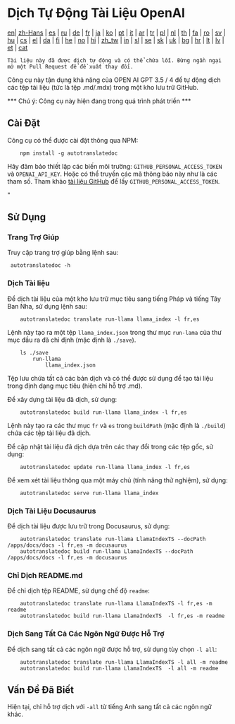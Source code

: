 
# Dịch Tự Động Tài Liệu OpenAI

[en](../README.md)| [zh-Hans](/i18n/README_zh-Hans.md) | [es](/i18n/README_es.md) | [ru](/i18n/README_ru.md) | [de](/i18n/README_de.md) | [fr](/i18n/README_fr.md) | [ja](/i18n/README_ja.md) | [ko](/i18n/README_ko.md) | [pt](/i18n/README_pt.md) | [it](/i18n/README_it.md) | [ar](/i18n/README_ar.md) | [tr](/i18n/README_tr.md) | [pl](/i18n/README_pl.md) | [nl](/i18n/README_nl.md) | [th](/i18n/README_th.md) | [fa](/i18n/README_fa.md) | [ro](/i18n/README_ro.md) | [sv](/i18n/README_sv.md) | [hu](/i18n/README_hu.md) | [cs](/i18n/README_cs.md) | [el](/i18n/README_el.md) | [da](/i18n/README_da.md) | [fi](/i18n/README_fi.md) | [he](/i18n/README_he.md) | [no](/i18n/README_no.md) | [hi](/i18n/README_hi.md) | [zh_tw](/i18n/README_zh_tw.md) | [in](/i18n/README_in.md) | [sl](/i18n/README_sl.md) | [se](/i18n/README_se.md) | [sk](/i18n/README_sk.md) | [uk](/i18n/README_uk.md) | [bg](/i18n/README_bg.md) | [hr](/i18n/README_hr.md) | [lt](/i18n/README_lt.md) | [lv](/i18n/README_lv.md) | [et](/i18n/README_et.md) | [cat](/i18n/README_cat.md) 

```Tài liệu này đã được dịch tự động và có thể chứa lỗi. Đừng ngần ngại mở một Pull Request để đề xuất thay đổi.```


Công cụ này tận dụng khả năng của OPEN AI GPT 3.5 / 4 để tự động dịch các tệp tài liệu (tức là tệp .md/.mdx) trong một kho lưu trữ GitHub.

*** Chú ý: Công cụ này hiện đang trong quá trình phát triển ***


## Cài Đặt 

Công cụ có thể được cài đặt thông qua NPM:


```
    npm install -g autotranslatedoc
```

Hãy đảm bảo thiết lập các biến môi trường: `GITHUB_PERSONAL_ACCESS_TOKEN` và `OPENAI_API_KEY`. Hoặc có thể truyền các mã thông báo này như là các tham số. Tham khảo [tài liệu GitHub](https://docs.github.com/en/github/authenticating-to-github/creating-a-personal-access-token) để lấy `GITHUB_PERSONAL_ACCESS_TOKEN`.


 "
## Sử Dụng


### Trang Trợ Giúp
Truy cập trang trợ giúp bằng lệnh sau:
```
 autotranslatedoc -h
```
### Dịch Tài liệu

Để dịch tài liệu của một kho lưu trữ mục tiêu sang tiếng Pháp và tiếng Tây Ban Nha, sử dụng lệnh sau:
```
    autotranslatedoc translate run-llama llama_index -l fr,es
```


Lệnh này tạo ra một tệp `llama_index.json` trong thư mục `run-lama` của thư mục đầu ra đã chỉ định (mặc định là `./save`).
```
    ls ./save
        run-llama
            llama_index.json 
```
Tệp lưu chứa tất cả các bản dịch và có thể được sử dụng để tạo tài liệu trong định dạng mục tiêu (hiện chỉ hỗ trợ .md).

Để xây dựng tài liệu đã dịch, sử dụng:

```
    autotranslatedoc build run-llama llama_index -l fr,es
```


Lệnh này tạo ra các thư mục `fr` và `es` trong `buildPath` (mặc định là `./build`) chứa các tệp tài liệu đã dịch.

Để cập nhật tài liệu đã dịch dựa trên các thay đổi trong các tệp gốc, sử dụng:

```
    autotranslatedoc update run-llama llama_index -l fr,es
```


Để xem xét tài liệu thông qua một máy chủ (tính năng thử nghiệm), sử dụng:
```
    autotranslatedoc serve run-llama llama_index
```
### Dịch Tài Liệu Docusaurus

Để dịch tài liệu được lưu trữ trong Docusaurus, sử dụng:

```
    autotranslatedoc translate run-llama LlamaIndexTS --docPath /apps/docs/docs -l fr,es -m docusaurus
    autotranslatedoc build run-llama LlamaIndexTS --docPath /apps/docs/docs -l fr,es -m docusaurus
```
### Chỉ Dịch README.md

Để chỉ dịch tệp README, sử dụng chế độ `readme`:

```
    autotranslatedoc translate run-llama LlamaIndexTS -l fr,es -m readme
    autotranslatedoc build run-llama LlamaIndexTS  -l fr,es -m readme
```
### Dịch Sang Tất Cả Các Ngôn Ngữ Được Hỗ Trợ

Để dịch sang tất cả các ngôn ngữ được hỗ trợ, sử dụng tùy chọn `-l all`:

```
    autotranslatedoc translate run-llama LlamaIndexTS -l all -m readme
    autotranslatedoc build run-llama LlamaIndexTS  -l all -m readme
```
## Vấn Đề Đã Biết

Hiện tại, chỉ hỗ trợ dịch với `-all` từ tiếng Anh sang tất cả các ngôn ngữ khác.
